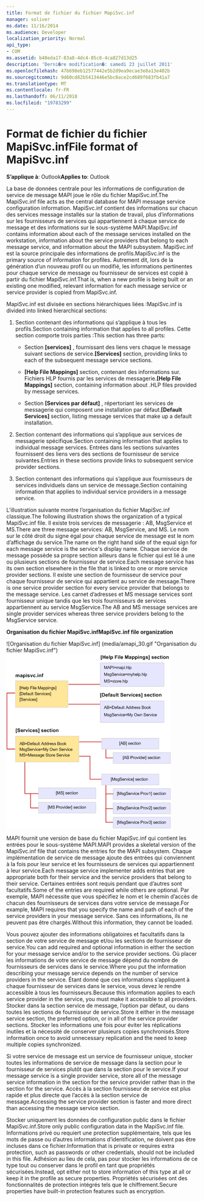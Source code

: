 ```yaml
---
title: Format de fichier du fichier MapiSvc.inf
manager: soliver
ms.date: 11/16/2014
ms.audience: Developer
localization_priority: Normal
api_type:
- COM
ms.assetid: b48eda17-83a8-4dc4-85c8-4ca827d13d25
description: 'Derni�re modification�: samedi 23 juillet 2011'
ms.openlocfilehash: 47b698eb12577442e5b2d9ea9ecae3e8a13e402b
ms.sourcegitcommit: 9d60cd82b5413446e5bc8ace2cd689f683fb41a7
ms.translationtype: MT
ms.contentlocale: fr-FR
ms.lasthandoff: 06/11/2018
ms.locfileid: "19783299"
---
```

# <a name="file-format-of-mapisvcinf"></a><span data-ttu-id="43c56-103">Format de fichier du fichier MapiSvc.inf</span><span class="sxs-lookup"><span data-stu-id="43c56-103">File format of MapiSvc.inf</span></span>

<span data-ttu-id="43c56-104">**S’applique à**: Outlook</span><span class="sxs-lookup"><span data-stu-id="43c56-104">**Applies to**: Outlook</span></span> 
  
<span data-ttu-id="43c56-105">La base de données centrale pour les informations de configuration de service de message MAPI joue le rôle du fichier MapiSvc.inf.</span><span class="sxs-lookup"><span data-stu-id="43c56-105">The MapiSvc.inf file acts as the central database for MAPI message service configuration information.</span></span> <span data-ttu-id="43c56-106">MapiSvc.inf contient des informations sur chacun des services message installés sur la station de travail, plus d’informations sur les fournisseurs de services qui appartiennent à chaque service de message et des informations sur le sous-système MAPI.</span><span class="sxs-lookup"><span data-stu-id="43c56-106">MapiSvc.inf contains information about each of the message services installed on the workstation, information about the service providers that belong to each message service, and information about the MAPI subsystem.</span></span> <span data-ttu-id="43c56-107">MapiSvc.inf est la source principale des informations de profils.</span><span class="sxs-lookup"><span data-stu-id="43c56-107">MapiSvc.inf is the primary source of information for profiles.</span></span> <span data-ttu-id="43c56-108">Autrement dit, lors de la génération d’un nouveau profil ou un modifié, les informations pertinentes pour chaque service de message ou fournisseur de services est copié à partir du fichier MapiSvc.inf.</span><span class="sxs-lookup"><span data-stu-id="43c56-108">That is, when a new profile is being built or an existing one modified, relevant information for each message service or service provider is copied from MapiSvc.inf.</span></span> 
  
<span data-ttu-id="43c56-109">MapiSvc.inf est divisée en sections hiérarchiques liées :</span><span class="sxs-lookup"><span data-stu-id="43c56-109">MapiSvc.inf is divided into linked hierarchical sections:</span></span>
  
1. <span data-ttu-id="43c56-110">Section contenant des informations qui s’applique à tous les profils.</span><span class="sxs-lookup"><span data-stu-id="43c56-110">Section containing information that applies to all profiles.</span></span> <span data-ttu-id="43c56-111">Cette section comporte trois parties :</span><span class="sxs-lookup"><span data-stu-id="43c56-111">This section has three parts:</span></span>
    
   - <span data-ttu-id="43c56-112">Section **[services]** , fournissant des liens vers chaque le message suivant sections de service.</span><span class="sxs-lookup"><span data-stu-id="43c56-112">**[Services]** section, providing links to each of the subsequent message service sections.</span></span> 
    
   - <span data-ttu-id="43c56-113">**[Help File Mappings]** section, contenant des informations sur. Fichiers HLP fournis par les services de messagerie.</span><span class="sxs-lookup"><span data-stu-id="43c56-113">**[Help File Mappings]** section, containing information about .HLP files provided by message services.</span></span> 
    
   - <span data-ttu-id="43c56-114">Section **[Services par défaut]** , répertoriant les services de messagerie qui composent une installation par défaut.</span><span class="sxs-lookup"><span data-stu-id="43c56-114">**[Default Services]** section, listing message services that make up a default installation.</span></span> 
    
2. <span data-ttu-id="43c56-115">Section contenant des informations qui s’applique aux services de messagerie spécifique.</span><span class="sxs-lookup"><span data-stu-id="43c56-115">Section containing information that applies to individual message services.</span></span> <span data-ttu-id="43c56-116">Entrées dans les sections suivantes fournissent des liens vers des sections de fournisseur de service suivantes.</span><span class="sxs-lookup"><span data-stu-id="43c56-116">Entries in these sections provide links to subsequent service provider sections.</span></span>
    
3. <span data-ttu-id="43c56-117">Section contenant des informations qui s’applique aux fournisseurs de services individuels dans un service de message.</span><span class="sxs-lookup"><span data-stu-id="43c56-117">Section containing information that applies to individual service providers in a message service.</span></span>
    
<span data-ttu-id="43c56-118">L’illustration suivante montre l’organisation du fichier MapiSvc.inf classique.</span><span class="sxs-lookup"><span data-stu-id="43c56-118">The following illustration shows the organization of a typical MapiSvc.inf file.</span></span> <span data-ttu-id="43c56-119">Il existe trois services de messagerie : AB, MsgService et MS.</span><span class="sxs-lookup"><span data-stu-id="43c56-119">There are three message services: AB, MsgService, and MS.</span></span> <span data-ttu-id="43c56-120">Le nom sur le côté droit du signe égal pour chaque service de message est le nom d’affichage du service.</span><span class="sxs-lookup"><span data-stu-id="43c56-120">The name on the right hand side of the equal sign for each message service is the service's display name.</span></span> <span data-ttu-id="43c56-121">Chaque service de message possède sa propre section ailleurs dans le fichier qui est lié à une ou plusieurs sections de fournisseur de service.</span><span class="sxs-lookup"><span data-stu-id="43c56-121">Each message service has its own section elsewhere in the file that is linked to one or more service provider sections.</span></span> <span data-ttu-id="43c56-122">Il existe une section de fournisseur de service pour chaque fournisseur de service qui appartient au service de message.</span><span class="sxs-lookup"><span data-stu-id="43c56-122">There is one service provider section for every service provider that belongs to the message service.</span></span> <span data-ttu-id="43c56-123">Les carnet d’adresses et MS message services sont fournisseur unique tandis que les trois fournisseurs de services appartiennent au service MsgService.</span><span class="sxs-lookup"><span data-stu-id="43c56-123">The AB and MS message services are single provider services whereas three service providers belong to the MsgService service.</span></span>
  
<span data-ttu-id="43c56-124">**Organisation du fichier MapiSvc.inf**</span><span class="sxs-lookup"><span data-stu-id="43c56-124">**MapiSvc.inf file organization**</span></span>
  
<span data-ttu-id="43c56-125">![Organisation du fichier MapiSvc.inf] (media/amapi_30.gif "Organisation du fichier MapiSvc.inf")</span><span class="sxs-lookup"><span data-stu-id="43c56-125">![MapiSvc.inf file organization](media/amapi_30.gif "MapiSvc.inf file organization")</span></span>
  
<span data-ttu-id="43c56-126">MAPI fournit une version de base du fichier MapiSvc.inf qui contient les entrées pour le sous-système MAPI.</span><span class="sxs-lookup"><span data-stu-id="43c56-126">MAPI provides a skeletal version of the MapiSvc.inf file that contains the entries for the MAPI subsystem.</span></span> <span data-ttu-id="43c56-127">Chaque implémentation de service de message ajoute des entrées qui conviennent à la fois pour leur service et les fournisseurs de services qui appartiennent à leur service.</span><span class="sxs-lookup"><span data-stu-id="43c56-127">Each message service implementer adds entries that are appropriate both for their service and the service providers that belong to their service.</span></span> <span data-ttu-id="43c56-128">Certaines entrées sont requis pendant que d’autres sont facultatifs.</span><span class="sxs-lookup"><span data-stu-id="43c56-128">Some of the entries are required while others are optional.</span></span> <span data-ttu-id="43c56-129">Par exemple, MAPI nécessite que vous spécifiez le nom et le chemin d’accès de chacun des fournisseurs de services dans votre service de message.</span><span class="sxs-lookup"><span data-stu-id="43c56-129">For example, MAPI requires that you specify the name and path of each of the service providers in your message service.</span></span> <span data-ttu-id="43c56-130">Sans ces informations, ils ne peuvent pas être chargés.</span><span class="sxs-lookup"><span data-stu-id="43c56-130">Without this information, they cannot be loaded.</span></span>
  
<span data-ttu-id="43c56-131">Vous pouvez ajouter des informations obligatoires et facultatifs dans la section de votre service de message et/ou les sections de fournisseur de service.</span><span class="sxs-lookup"><span data-stu-id="43c56-131">You can add required and optional information in either the section for your message service and/or to the service provider sections.</span></span> <span data-ttu-id="43c56-132">Où placer les informations de votre service de message dépend du nombre de fournisseurs de services dans le service.</span><span class="sxs-lookup"><span data-stu-id="43c56-132">Where you put the information describing your message service depends on the number of service providers in the service.</span></span> <span data-ttu-id="43c56-133">Étant donné que ces informations s’appliquent à chaque fournisseur de services dans le service, vous devez le rendre accessible à tous les fournisseurs.</span><span class="sxs-lookup"><span data-stu-id="43c56-133">Because this information applies to each service provider in the service, you must make it accessible to all providers.</span></span> <span data-ttu-id="43c56-134">Stocker dans la section service de message, l’option par défaut, ou dans toutes les sections de fournisseur de service.</span><span class="sxs-lookup"><span data-stu-id="43c56-134">Store it either in the message service section, the preferred option, or in all of the service provider sections.</span></span> <span data-ttu-id="43c56-135">Stocker les informations une fois pour éviter les réplications inutiles et la nécessité de conserver plusieurs copies synchronisés.</span><span class="sxs-lookup"><span data-stu-id="43c56-135">Store information once to avoid unnecessary replication and the need to keep multiple copies synchronized.</span></span>
  
<span data-ttu-id="43c56-136">Si votre service de message est un service de fournisseur unique, stocker toutes les informations de service de message dans la section pour le fournisseur de services plutôt que dans la section pour le service.</span><span class="sxs-lookup"><span data-stu-id="43c56-136">If your message service is a single provider service, store all of the message service information in the section for the service provider rather than in the section for the service.</span></span> <span data-ttu-id="43c56-137">Accès à la section fournisseur de service est plus rapide et plus directe que l’accès à la section service de message.</span><span class="sxs-lookup"><span data-stu-id="43c56-137">Accessing the service provider section is faster and more direct than accessing the message service section.</span></span> 
  
<span data-ttu-id="43c56-138">Stocker uniquement les données de configuration public dans le fichier MapiSvc.inf.</span><span class="sxs-lookup"><span data-stu-id="43c56-138">Store only public configuration data in the MapiSvc.inf file.</span></span> <span data-ttu-id="43c56-139">Informations privé ou requiert une protection supplémentaire, tels que les mots de passe ou d’autres informations d’identification, ne doivent pas être incluses dans ce fichier.</span><span class="sxs-lookup"><span data-stu-id="43c56-139">Information that is private or requires extra protection, such as passwords or other credentials, should not be included in this file.</span></span> <span data-ttu-id="43c56-140">Adhésion au lieu de cela, pas pour stocker les informations de ce type tout ou conserver dans le profil en tant que propriétés sécurisées.</span><span class="sxs-lookup"><span data-stu-id="43c56-140">Instead, opt either not to store information of this type at all or keep it in the profile as secure properties.</span></span> <span data-ttu-id="43c56-141">Propriétés sécurisées ont des fonctionnalités de protection intégrés tels que le chiffrement.</span><span class="sxs-lookup"><span data-stu-id="43c56-141">Secure properties have built-in protection features such as encryption.</span></span>
  

